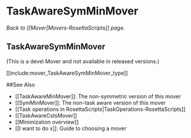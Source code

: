 # TaskAwareSymMinMover
*Back to [[Mover|Movers-RosettaScripts]] page.*
## TaskAwareSymMinMover

(This is a devel Mover and not available in released versions.)

<!--- BEGIN_INTERNAL -->

[[include:mover_TaskAwareSymMinMover_type]]

<!--- END_INTERNAL --> 

##See Also

* [[TaskAwareMinMover]]: The non-symmetric version of this mover
* [[SymMinMover]]: The non-task aware version of this mover
* [[Task operations in RosettaScripts|TaskOperations-RosettaScripts]]
* [[TaskAwareCstsMover]]
* [[Minimization overview]]
* [[I want to do x]]: Guide to choosing a mover
